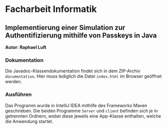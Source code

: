<h1>Facharbeit Informatik</h1>
<h2>Implementierung einer Simulation zur Authentifizierung mithilfe von Passkeys in Java</h2>
<b>Autor: Raphael Luft</b>
<h3>Dokumentation</h3>
Die Javadoc-Klassendokumentation findet sich in dem ZIP-Archiv <code>documentation</code>. 
Hier muss lediglich die Datei <code>index.html</code> im Browser geöffnet werden.
<h3>Ausführen</h3>
Das Programm wurde in IntelliJ IDEA mithilfe des Frameworks Maven geschrieben.
Die beiden Programme <code>Server</code> und <code>client</code> befinden sich je in getrennten Ordnern, 
wobei diese jeweils eine App-Klasse enthalten, welche die Anwendung startet.

